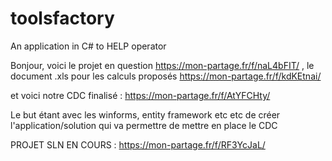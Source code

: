 # toolsfactory
An application in C# to HELP operator

Bonjour, voici le projet en question https://mon-partage.fr/f/naL4bFIT/ , le document .xls pour les calculs proposés https://mon-partage.fr/f/kdKEtnai/

et voici notre CDC finalisé : https://mon-partage.fr/f/AtYFCHty/

Le but étant avec les winforms, entity framework etc etc de créer l'application/solution qui va permettre de mettre en place le CDC

PROJET SLN EN COURS : https://mon-partage.fr/f/RF3YcJaL/
